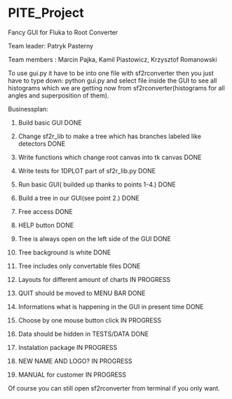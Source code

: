 # PITE_Project
Fancy GUI for Fluka to Root Converter

Team leader: Patryk Pasterny

Team members : Marcin Pajka, Kamil Piastowicz, Krzysztof Romanowski


To use gui.py it have to be into one file with sf2rconverter then you just have to type down:
python gui.py
and select file inside the GUI to see all histograms which we are getting now from sf2rconverter(histograms for all angles and superposition of them). 


Businessplan:

1) Build basic GUI                                                                            DONE

2) Change sf2r_lib to make a tree which has branches labeled like detectors                   DONE

3) Write functions which change root canvas into tk canvas                                    DONE

4) Write tests for 1DPLOT part of sf2r_lib.py                                                 DONE

5) Run basic GUI( builded up thanks to points 1-4.)                                           DONE

6) Build a tree in our GUI(see point 2.)                                                      DONE

7) Free access                                                                                DONE

8) HELP button                                                                                DONE

9) Tree is always open on the left side of the GUI                                            DONE

10) Tree background is white                                                                  DONE

11) Tree includes only convertable files                                                      DONE

12) Layouts for different amount of charts                                                    IN PROGRESS

13) QUIT should be moved to MENU BAR                                                          DONE

14) Informations what is happening in the GUI in present time                                 DONE

15) Choose by one mouse button click                                                          IN PROGRESS

16) Data should be hidden in TESTS/DATA                                                       DONE

17) Instalation package                                                                       IN PROGRESS

18) NEW NAME AND LOGO?                                                                        IN PROGRESS

19) MANUAL for customer                                                                       IN PROGRESS


Of course you can still open sf2rconverter from terminal if you only want.
